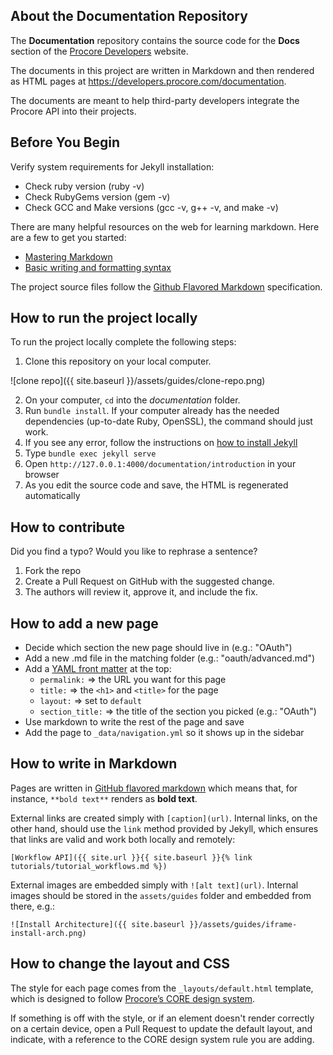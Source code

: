 ## About the Documentation Repository

The **Documentation** repository contains the source code for the **Docs** section of the
[Procore Developers](https://developers.procore.com) website.

The documents in this project are written in Markdown and then rendered as
HTML pages at https://developers.procore.com/documentation.

The documents are meant to help third-party developers integrate
the Procore API into their projects.

## Before You Begin

Verify system requirements for Jekyll installation:

- Check ruby version (ruby -v)
- Check RubyGems version (gem -v)
- Check GCC and Make versions (gcc -v, g++ -v, and make -v)

There are many helpful resources on the web for learning markdown. Here are a few to get you started:

- [Mastering Markdown](https://guides.github.com/features/mastering-markdown/)
- [Basic writing and formatting syntax](https://docs.github.com/en/github/writing-on-github/getting-started-with-writing-and-formatting-on-github/basic-writing-and-formatting-syntax)

The project source files follow the [Github Flavored Markdown](https://github.github.com/gfm/) specification.

## How to run the project locally

To run the project locally complete the following steps:

1. Clone this repository on your local computer.

![clone repo]({{ site.baseurl }}/assets/guides/clone-repo.png)

2. On your computer, `cd` into the *documentation* folder.
2. Run `bundle install`.
If your computer already has the needed dependencies (up-to-date Ruby, OpenSSL), the command should just work.
3. If you see any error, follow the instructions on [how to install Jekyll](https://jekyllrb.com/docs/installation/)
4. Type `bundle exec jekyll serve`
5.  Open `http://127.0.0.1:4000/documentation/introduction` in your browser
6. As you edit the source code and save, the HTML is regenerated automatically

## How to contribute

Did you find a typo? Would you like to rephrase a sentence?

1. Fork the repo
1. Create a Pull Request on GitHub with the suggested change.
1. The authors will review it, approve it, and include the fix.

## How to add a new page

- Decide which section the new page should live in (e.g.: "OAuth")
- Add a new .md file in the matching folder (e.g.: "oauth/advanced.md")
- Add a [YAML front matter](https://jekyllrb.com/docs/front-matter/) at the top:
    - `permalink:` => the URL you want for this page
    - `title:` => the `<h1>` and `<title>` for the page
    - `layout:` => set to `default`
    - `section_title:` => the title of the section you picked (e.g.: "OAuth")
- Use markdown to write the rest of the page and save
- Add the page to `_data/navigation.yml` so it shows up in the sidebar

## How to write in Markdown

Pages are written in [GitHub flavored markdown](https://github.github.com/gfm/)
which means that, for instance, `**bold text**` renders as **bold text**.

External links are created simply with `[caption](url)`. Internal links, on
the other hand, should use the `link` method provided by Jekyll, which ensures
that links are valid and work both locally and remotely:

```
[Workflow API]({{ site.url }}{{ site.baseurl }}{% link tutorials/tutorial_workflows.md %})
````

External images are embedded simply with `![alt text](url)`. Internal images
should be stored in the `assets/guides` folder and embedded from there, e.g.:

```
![Install Architecture]({{ site.baseurl }}/assets/guides/iframe-install-arch.png)
```

## How to change the layout and CSS

The style for each page comes from the `_layouts/default.html` template,
which is designed to follow [Procore’s CORE design system](https://core.procore.com).

If something is off with the style, or if an element doesn't render correctly
on a certain device, open a Pull Request to update the default layout, and
indicate, with a reference to the CORE design system rule you are adding.

